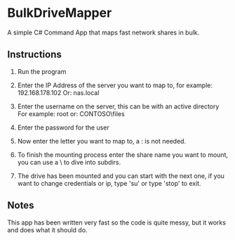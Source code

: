 
# BulkDriveMapper
A simple C# Command App that maps fast network shares in bulk.

## Instructions

 1. Run the program
 2. Enter the IP Address of the server you want to map to, for example: 192.168.178.102 
     Or: nas.local
     
 3. Enter the username on the server, this can be with an active directory
      For example: root or: CONTOSO\files
 
 4. Enter the password for the user
 5. Now enter the letter you want to map to, a : is not needed. 
 6. To finish the mounting process enter the share name you want to mount, you can use a \ to dive into subdirs.
 7. The drive has been mounted and you can start with the next one, if you want to change credentials or ip, type 'su' or type 'stop' to exit.

## Notes
This app has been written very fast so the code is quite messy, but it works and does what it should do.
